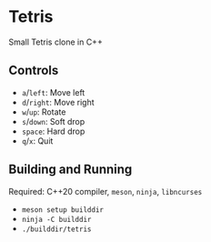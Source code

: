 # Tetris
Small Tetris clone in C++

## Controls
* `a`/`left`: Move left
* `d`/`right`: Move right
* `w`/`up`: Rotate
* `s`/`down`: Soft drop
* `space`: Hard drop
* `q`/`x`: Quit

## Building and Running
Required: C++20 compiler, `meson`, `ninja`, `libncurses`

* `meson setup builddir`
* `ninja -C builddir`
* `./builddir/tetris`